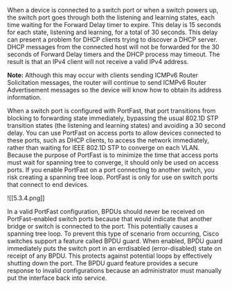 When a device is connected to a switch port or when a switch powers up, the switch port goes through both the listening and learning states, each time waiting for the Forward Delay timer to expire. This delay is 15 seconds for each state, listening and learning, for a total of 30 seconds. This delay can present a problem for DHCP clients trying to discover a DHCP server. DHCP messages from the connected host will not be forwarded for the 30 seconds of Forward Delay timers and the DHCP process may timeout. The result is that an IPv4 client will not receive a valid IPv4 address.

**Note:** Although this may occur with clients sending ICMPv6 Router Solicitation messages, the router will continue to send ICMPv6 Router Advertisement messages so the device will know how to obtain its address information.

When a switch port is configured with PortFast, that port transitions from blocking to forwarding state immediately, bypassing the usual 802.1D STP transition states (the listening and learning states) and avoiding a 30 second delay. You can use PortFast on access ports to allow devices connected to these ports, such as DHCP clients, to access the network immediately, rather than waiting for IEEE 802.1D STP to converge on each VLAN. Because the purpose of PortFast is to minimize the time that access ports must wait for spanning tree to converge, it should only be used on access ports. If you enable PortFast on a port connecting to another switch, you risk creating a spanning tree loop. PortFast is only for use on switch ports that connect to end devices.

![[5.3.4.png]]

In a valid PortFast configuration, BPDUs should never be received on PortFast-enabled switch ports because that would indicate that another bridge or switch is connected to the port. This potentially causes a spanning tree loop. To prevent this type of scenario from occurring, Cisco switches support a feature called BPDU guard. When enabled, BPDU guard immediately puts the switch port in an errdisabled (error-disabled) state on receipt of any BPDU. This protects against potential loops by effectively shutting down the port. The BPDU guard feature provides a secure response to invalid configurations because an administrator must manually put the interface back into service.